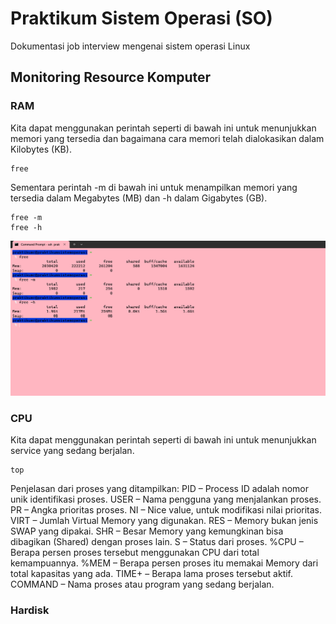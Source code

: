 # Praktikum Sistem Operasi (SO)
Dokumentasi job interview mengenai sistem operasi Linux
## Monitoring Resource Komputer
### RAM
Kita dapat menggunakan perintah seperti di bawah ini untuk menunjukkan memori yang tersedia dan bagaimana cara memori telah dialokasikan dalam Kilobytes (KB).
```
free
```
Sementara perintah -m di bawah ini untuk menampilkan memori yang tersedia dalam Megabytes (MB) dan  -h dalam Gigabytes (GB).
```
free -m
free -h
```
![alt text](https://github.com/nadqz/Doc-So/blob/main/Screenshot.png?raw=true)

### CPU
Kita dapat menggunakan perintah seperti di bawah ini untuk menunjukkan service yang sedang berjalan.
```
top
```

Penjelasan dari proses yang ditampilkan:
PID – Process ID adalah nomor unik identifikasi proses.
USER – Nama pengguna yang menjalankan proses.
PR – Angka prioritas proses.
NI – Nice value, untuk modifikasi nilai prioritas.
VIRT – Jumlah Virtual Memory yang digunakan.
RES – Memory bukan jenis SWAP yang dipakai.
SHR – Besar Memory yang kemungkinan bisa dibagikan (Shared) dengan proses lain.
S – Status dari proses.
%CPU – Berapa persen proses tersebut menggunakan CPU dari total kemampuannya.
%MEM – Berapa persen proses itu memakai Memory dari total kapasitas yang ada.
TIME+ – Berapa lama proses tersebut aktif.
COMMAND – Nama proses atau program yang sedang berjalan.
### Hardisk
